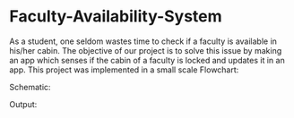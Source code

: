 # Faculty-Availability-System
As a student, one seldom wastes time to check if a faculty is available in his/her cabin. The objective of our project is to solve this issue by making an app which senses if the cabin of a faculty is locked and updates it in an app.
This project was implemented in a small scale 
Flowchart:




Schematic:




Output:
